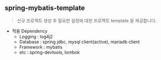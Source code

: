 ## spring-mybatis-template

> 신규 프로젝트 생성 후 필요한 설정에 대한 프로젝트 template 을 제공합니다.

- 적용 Dependency
  - Logging : log4j2
  - Database : spring jdbc, mysql client(active), mariadb client
  - Framework : mybatis
  - etc : spring-devtools, lombok
